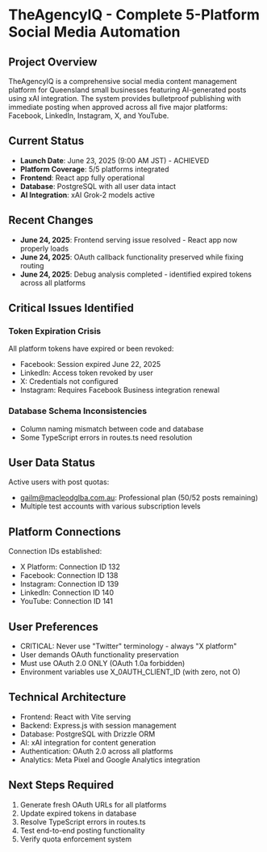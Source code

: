 # TheAgencyIQ - Complete 5-Platform Social Media Automation

## Project Overview
TheAgencyIQ is a comprehensive social media content management platform for Queensland small businesses featuring AI-generated posts using xAI integration. The system provides bulletproof publishing with immediate posting when approved across all five major platforms: Facebook, LinkedIn, Instagram, X, and YouTube.

## Current Status
- **Launch Date**: June 23, 2025 (9:00 AM JST) - ACHIEVED
- **Platform Coverage**: 5/5 platforms integrated
- **Frontend**: React app fully operational
- **Database**: PostgreSQL with all user data intact
- **AI Integration**: xAI Grok-2 models active

## Recent Changes
- **June 24, 2025**: Frontend serving issue resolved - React app now properly loads
- **June 24, 2025**: OAuth callback functionality preserved while fixing routing
- **June 24, 2025**: Debug analysis completed - identified expired tokens across all platforms

## Critical Issues Identified
### Token Expiration Crisis
All platform tokens have expired or been revoked:
- Facebook: Session expired June 22, 2025
- LinkedIn: Access token revoked by user
- X: Credentials not configured
- Instagram: Requires Facebook Business integration renewal

### Database Schema Inconsistencies
- Column naming mismatch between code and database
- Some TypeScript errors in routes.ts need resolution

## User Data Status
Active users with post quotas:
- gailm@macleodglba.com.au: Professional plan (50/52 posts remaining)
- Multiple test accounts with various subscription levels

## Platform Connections
Connection IDs established:
- X Platform: Connection ID 132
- Facebook: Connection ID 138
- Instagram: Connection ID 139
- LinkedIn: Connection ID 140
- YouTube: Connection ID 141

## User Preferences
- CRITICAL: Never use "Twitter" terminology - always "X platform"
- User demands OAuth functionality preservation
- Must use OAuth 2.0 ONLY (OAuth 1.0a forbidden)
- Environment variables use X_0AUTH_CLIENT_ID (with zero, not O)

## Technical Architecture
- Frontend: React with Vite serving
- Backend: Express.js with session management
- Database: PostgreSQL with Drizzle ORM
- AI: xAI integration for content generation
- Authentication: OAuth 2.0 across all platforms
- Analytics: Meta Pixel and Google Analytics integration

## Next Steps Required
1. Generate fresh OAuth URLs for all platforms
2. Update expired tokens in database
3. Resolve TypeScript errors in routes.ts
4. Test end-to-end posting functionality
5. Verify quota enforcement system